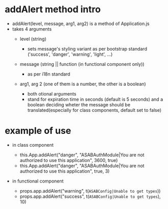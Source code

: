 # addAlert method intro

- addAlert(level, message, arg1, arg2) is a method of Application.js
- takes 4 arguments
    - level (string) 
        - sets message's styling variant as per bootstrap standard ('success', 'danger', 'warning', 'light', ...)

    - message (string || function (in functional component only)) 
        - as per i18n standard

    - arg1, arg 2 (one of them is a number, the other is a boolean) 
        - both otional arguments
        - stand for expiration time in seconds (default is 5 seconds) and a boolean deciding wheter the message should be translated(especially for class components, default set to false)

# example of use

- in class component 
    - this.App.addAlert("danger", "ASABAuthModule|You are not authorized to use this application", 3600, true)
    - this.App.addAlert("danger", "ASABAuthModule|You are not authorized to use this application", true, 3)

- in functional component
    - props.app.addAlert("warning", t(`ASABConfig|Unable to get types`))
    - props.app.addAlert("success", t(`ASABConfig|Unable to get types`), 10)

